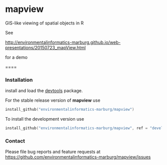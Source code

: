 # mapview
GIS-like viewing of spatial objects in R

See 

http://environmentalinformatics-marburg.github.io/web-presentations/20150723_mapView.html

for a demo

====

### Installation

install and load the [devtools](http://cran.r-project.org/web/packages/devtools/index.html) package.

For the stable release version of **mapview** use


```S
install_github("environmentalinformatics-marburg/mapview")
```


To install the development version use


```S
install_github("environmentalinformatics-marburg/mapview", ref = "develop")
```


### Contact

Please file bug reports and feature requests at https://github.com/environmentalinformatics-marburg/mapview/issues

